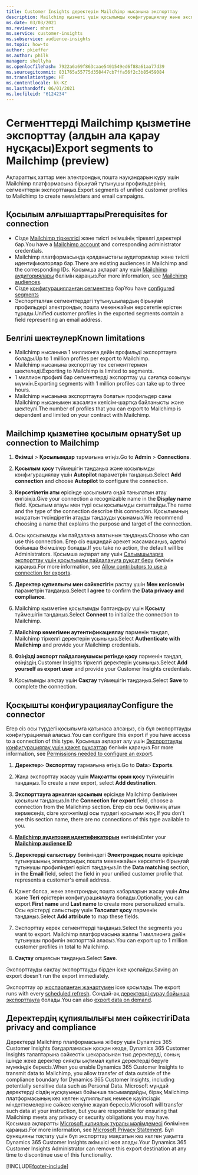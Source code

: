 ```yaml
---
title: Customer Insights деректерін Mailchimp нысанына экспорттау
description: Mailchimp қызметі үшін қосылымды конфигурациялау және экспорттау жолы туралы ақпарат.
ms.date: 03/03/2021
ms.reviewer: mhart
ms.service: customer-insights
ms.subservice: audience-insights
ms.topic: how-to
author: pkieffer
ms.author: philk
manager: shellyha
ms.openlocfilehash: 7922a6a69f863caae5401549ed6f88a61aa77d39
ms.sourcegitcommit: 831765a55775d358447cb7ffa56f2c3b85459084
ms.translationtype: HT
ms.contentlocale: kk-KZ
ms.lasthandoff: 06/01/2021
ms.locfileid: "6124234"
---
```

# <a name="export-segments-to-mailchimp-preview"></a><span data-ttu-id="95c48-103">Сегменттерді Mailchimp қызметіне экспорттау (алдын ала қарау нұсқасы)</span><span class="sxs-lookup"><span data-stu-id="95c48-103">Export segments to Mailchimp (preview)</span></span>

<span data-ttu-id="95c48-104">Ақпараттық хаттар мен электрондық пошта науқандарын құру үшін Mailchimp платформасына бірыңғай тұтынушы профильдерінің сегменттерін экспорттаңыз.</span><span class="sxs-lookup"><span data-stu-id="95c48-104">Export segments of unified customer profiles to Mailchimp to create newsletters and email campaigns.</span></span>

## <a name="prerequisites-for-connection"></a><span data-ttu-id="95c48-105">Қосылым алғышарттары</span><span class="sxs-lookup"><span data-stu-id="95c48-105">Prerequisites for connection</span></span>

-   <span data-ttu-id="95c48-106">Сізде [Mailchimp тіркелгісі](https://mailchimp.com/) және тиісті әкімшінің тіркелгі деректері бар.</span><span class="sxs-lookup"><span data-stu-id="95c48-106">You have a [Mailchimp account](https://mailchimp.com/) and corresponding administrator credentials.</span></span>
-   <span data-ttu-id="95c48-107">Mailchimp платформасында қолданыстағы аудиториялар және тиісті идентификаторлар бар.</span><span class="sxs-lookup"><span data-stu-id="95c48-107">There are existing audiences in Mailchimp and the corresponding IDs.</span></span> <span data-ttu-id="95c48-108">Қосымша ақпарат алу үшін [Mailchimp аудиториялары](https://mailchimp.com/help/create-audience/) бөлімін қараңыз.</span><span class="sxs-lookup"><span data-stu-id="95c48-108">For more information, see [Mailchimp audiences](https://mailchimp.com/help/create-audience/).</span></span>
-   <span data-ttu-id="95c48-109">Сізде [конфигурацияланған сегменттер](segments.md) бар</span><span class="sxs-lookup"><span data-stu-id="95c48-109">You have [configured segments](segments.md)</span></span>
-   <span data-ttu-id="95c48-110">Экспортталған сегменттердегі тұтынушылардың бірыңғай профильдері электрондық пошта мекенжайын көрсететін өрістен тұрады.</span><span class="sxs-lookup"><span data-stu-id="95c48-110">Unified customer profiles in the exported segments contain a field representing an email address.</span></span>

## <a name="known-limitations"></a><span data-ttu-id="95c48-111">Белгілі шектеулер</span><span class="sxs-lookup"><span data-stu-id="95c48-111">Known limitations</span></span>

- <span data-ttu-id="95c48-112">Mailchimp нысанына 1 миллионға дейін профильді экспорттауға болады.</span><span class="sxs-lookup"><span data-stu-id="95c48-112">Up to 1 million profiles per export to Mailchimp.</span></span>
- <span data-ttu-id="95c48-113">Mailchimp нысанына экспорттау тек сегменттермен шектеледі.</span><span class="sxs-lookup"><span data-stu-id="95c48-113">Exporting to Mailchimp is limited to segments.</span></span>
- <span data-ttu-id="95c48-114">1 миллион профилі бар сегменттерді экспорттау үш сағатқа созылуы мүмкін.</span><span class="sxs-lookup"><span data-stu-id="95c48-114">Exporting segments with 1 million profiles can take up to three hours.</span></span> 
- <span data-ttu-id="95c48-115">Mailchimp нысанына экспорттауға болатын профильдер саны Mailchimp нысанымен жасалған келісім-шартқа байланысты және шектеулі.</span><span class="sxs-lookup"><span data-stu-id="95c48-115">The number of profiles that you can export to Mailchimp is dependent and limited on your contract with Mailchimp.</span></span>

## <a name="set-up-connection-to-mailchimp"></a><span data-ttu-id="95c48-116">Mailchimp қызметіне қосылым орнату</span><span class="sxs-lookup"><span data-stu-id="95c48-116">Set up connection to Mailchimp</span></span>

1. <span data-ttu-id="95c48-117">**Әкімші** > **Қосылымдар** тармағына өтіңіз.</span><span class="sxs-lookup"><span data-stu-id="95c48-117">Go to **Admin** > **Connections**.</span></span>

1. <span data-ttu-id="95c48-118">**Қосылым қосу** түймешігін таңдаңыз және қосылымды конфигурациялау үшін **Autopilot** параметрін таңдаңыз.</span><span class="sxs-lookup"><span data-stu-id="95c48-118">Select **Add connection** and choose **Autopilot** to configure the connection.</span></span>

1. <span data-ttu-id="95c48-119">**Көрсетілетін аты** өрісінде қосылымға оңай танылатын атау енгізіңіз.</span><span class="sxs-lookup"><span data-stu-id="95c48-119">Give your connection a recognizable name in the **Display name** field.</span></span> <span data-ttu-id="95c48-120">Қосылым атауы мен түрі осы қосылымды сипаттайды.</span><span class="sxs-lookup"><span data-stu-id="95c48-120">The name and the type of the connection describe this connection.</span></span> <span data-ttu-id="95c48-121">Қосылымның мақсатын түсіндіретін атауды таңдауды ұсынамыз.</span><span class="sxs-lookup"><span data-stu-id="95c48-121">We recommend choosing a name that explains the purpose and target of the connection.</span></span>

1. <span data-ttu-id="95c48-122">Осы қосылымды кім пайдалана алатынын таңдаңыз.</span><span class="sxs-lookup"><span data-stu-id="95c48-122">Choose who can use this connection.</span></span> <span data-ttu-id="95c48-123">Егер сіз ешқандай әрекет жасамасаңыз, әдепкі бойынша Әкімшілер болады.</span><span class="sxs-lookup"><span data-stu-id="95c48-123">If you take no action, the default will be Administrators.</span></span> <span data-ttu-id="95c48-124">Қосымша ақпарат алу үшін [Салымшыларға экспорттау үшін қосылымды пайдалануға рұқсат беру](connections.md#allow-contributors-to-use-a-connection-for-exports) бөлімін қараңыз.</span><span class="sxs-lookup"><span data-stu-id="95c48-124">For more information, see [Allow contributors to use a connection for exports](connections.md#allow-contributors-to-use-a-connection-for-exports).</span></span>

1. <span data-ttu-id="95c48-125">**Деректер құпиялығы мен сәйкестігін** растау үшін **Мен келісемін** параметрін таңдаңыз.</span><span class="sxs-lookup"><span data-stu-id="95c48-125">Select **I agree** to confirm the **Data privacy and compliance**.</span></span>

1. <span data-ttu-id="95c48-126">Mailchimp қызметіне қосылымды баптандыру үшін **Қосылу** түймешігін таңдаңыз.</span><span class="sxs-lookup"><span data-stu-id="95c48-126">Select **Connect** to initialize the connection to Mailchimp.</span></span>

1. <span data-ttu-id="95c48-127">**Mailchimp көмегімен аутентификациялау** пәрменін таңдап, Mailchimp тіркелгі деректерін ұсыныңыз.</span><span class="sxs-lookup"><span data-stu-id="95c48-127">Select **Authenticate with Mailchimp** and provide your Mailchimp credentials.</span></span>

1. <span data-ttu-id="95c48-128">**Өзіңізді экспорт пайдаланушысы ретінде қосу** пәрменін таңдап, өзіңіздің Customer Insights тіркелгі деректерін ұсыныңыз.</span><span class="sxs-lookup"><span data-stu-id="95c48-128">Select **Add yourself as export user** and provide your Customer Insights credentials.</span></span>

1. <span data-ttu-id="95c48-129">Қосылымды аяқтау үшін **Сақтау** түймешігін таңдаңыз.</span><span class="sxs-lookup"><span data-stu-id="95c48-129">Select **Save** to complete the connection.</span></span> 

## <a name="configure-the-connector"></a><span data-ttu-id="95c48-130">Қосқышты конфигурациялау</span><span class="sxs-lookup"><span data-stu-id="95c48-130">Configure the connector</span></span>

<span data-ttu-id="95c48-131">Егер сіз осы түрдегі қосылымға қатынаса алсаңыз, сіз бұл экспорттауды конфигурациялай аласыз.</span><span class="sxs-lookup"><span data-stu-id="95c48-131">You can configure this export if you have access to a connection of this type.</span></span> <span data-ttu-id="95c48-132">Қосымша ақпарат алу үшін [Экспорттауды конфигурациялау үшін қажет рұқсаттар](export-destinations.md#set-up-a-new-export) бөлімін қараңыз.</span><span class="sxs-lookup"><span data-stu-id="95c48-132">For more information, see [Permissions needed to configure an export](export-destinations.md#set-up-a-new-export).</span></span>

1. <span data-ttu-id="95c48-133">**Деректер**> **Экспорттау** тармағына өтіңіз.</span><span class="sxs-lookup"><span data-stu-id="95c48-133">Go to **Data**> **Exports**.</span></span>

1. <span data-ttu-id="95c48-134">Жаңа экспорттау жасау үшін **Мақсатты орын қосу** түймешігін таңдаңыз.</span><span class="sxs-lookup"><span data-stu-id="95c48-134">To create a new export, select **Add destination**.</span></span>

1. <span data-ttu-id="95c48-135">**Экспорттауға арналған қосылым** өрісінде Mailchimp бөлімінен қосылым таңдаңыз.</span><span class="sxs-lookup"><span data-stu-id="95c48-135">In the **Connection for export** field, choose a connection from the Mailchimp section.</span></span> <span data-ttu-id="95c48-136">Егер сіз осы бөлімнің атын көрмесеңіз, сізге қолжетімді осы түрдегі қосылым жоқ.</span><span class="sxs-lookup"><span data-stu-id="95c48-136">If you don't see this section name, there are no connections of this type available to you.</span></span>

1. <span data-ttu-id="95c48-137">**[Mailchimp аудитория идентификаторын](https://mailchimp.com/help/find-audience-id/)** енгізіңіз</span><span class="sxs-lookup"><span data-stu-id="95c48-137">Enter your **[Mailchimp audience ID](https://mailchimp.com/help/find-audience-id/)**</span></span>

3. <span data-ttu-id="95c48-138">**Деректерді салыстыру** бөліміндегі **Электрондық пошта** өрісінде тұтынушының электрондық пошта мекенжайын көрсететін бірыңғай тұтынушы профиліндегі өрісті таңдаңыз.</span><span class="sxs-lookup"><span data-stu-id="95c48-138">In the **Data matching** section, in the **Email** field, select the field in your unified customer profile that represents a customer's email address.</span></span> 

1. <span data-ttu-id="95c48-139">Қажет болса, жеке электрондық пошта хабарларын жасау үшін **Аты** және **Тегі** өрістерін конфигурациялауға болады.</span><span class="sxs-lookup"><span data-stu-id="95c48-139">Optionally, you can export **First name** and **Last name** to create more personalized emails.</span></span> <span data-ttu-id="95c48-140">Осы өрістерді салыстыру үшін **Төлсипат қосу** пәрменін таңдаңыз.</span><span class="sxs-lookup"><span data-stu-id="95c48-140">Select **Add attribute** to map these fields.</span></span>

1. <span data-ttu-id="95c48-141">Экспорттау керек сегменттерді таңдаңыз.</span><span class="sxs-lookup"><span data-stu-id="95c48-141">Select the segments you want to export.</span></span> <span data-ttu-id="95c48-142">Mailchimp платформасына жалпы 1 миллионға дейін тұтынушы профилін экспорттай аласыз.</span><span class="sxs-lookup"><span data-stu-id="95c48-142">You can export up to 1 million customer profiles in total to Mailchimp.</span></span>

1. <span data-ttu-id="95c48-143">**Сақтау** опциясын таңдаңыз.</span><span class="sxs-lookup"><span data-stu-id="95c48-143">Select **Save**.</span></span>

<span data-ttu-id="95c48-144">Экспорттауды сақтау экспорттауды бірден іске қоспайды.</span><span class="sxs-lookup"><span data-stu-id="95c48-144">Saving an export doesn't run the export immediately.</span></span>

<span data-ttu-id="95c48-145">Экспорттау әр [жоспарланған жаңартумен](system.md#schedule-tab) іске қосылады.</span><span class="sxs-lookup"><span data-stu-id="95c48-145">The export runs with every [scheduled refresh](system.md#schedule-tab).</span></span> <span data-ttu-id="95c48-146">Сондай-ақ [деректерді сұрау бойынша экспорттауға](export-destinations.md#run-exports-on-demand) болады.</span><span class="sxs-lookup"><span data-stu-id="95c48-146">You can also [export data on demand](export-destinations.md#run-exports-on-demand).</span></span> 

## <a name="data-privacy-and-compliance"></a><span data-ttu-id="95c48-147">Деректердің құпиялылығы мен сәйкестігі</span><span class="sxs-lookup"><span data-stu-id="95c48-147">Data privacy and compliance</span></span>

<span data-ttu-id="95c48-148">Деректерді Mailchimp платформасына жіберу үшін Dynamics 365 Customer Insights бағдарламасын қосқан кезде, Dynamics 365 Customer Insights талаптарына сәйкестік шекарасынан тыс деректерді, соның ішінде жеке деректер сияқты ықтимал құпия деректерді беруге мүмкіндік бересіз.</span><span class="sxs-lookup"><span data-stu-id="95c48-148">When you enable Dynamics 365 Customer Insights to transmit data to Mailchimp, you allow transfer of data outside of the compliance boundary for Dynamics 365 Customer Insights, including potentially sensitive data such as Personal Data.</span></span> <span data-ttu-id="95c48-149">Microsoft мұндай деректерді сіздің нұсқауыңыз бойынша тасымалдайды, бірақ Mailchimp платформасының кез келген құпиялылық немесе қауіпсіздік міндеттемелеріне сәйкес келуіне жауап бересіз.</span><span class="sxs-lookup"><span data-stu-id="95c48-149">Microsoft will transfer such data at your instruction, but you are responsible for ensuring that Mailchimp meets any privacy or security obligations you may have.</span></span> <span data-ttu-id="95c48-150">Қосымша ақпаратты [Microsoft құпиялық туралы мәлімдемесі](https://go.microsoft.com/fwlink/?linkid=396732) бөлімінен қараңыз.</span><span class="sxs-lookup"><span data-stu-id="95c48-150">For more information, see [Microsoft Privacy Statement](https://go.microsoft.com/fwlink/?linkid=396732).</span></span>
<span data-ttu-id="95c48-151">Бұл функцияны тоқтату үшін бұл экспорттау мақсатын кез келген уақытта Dynamics 365 Customer Insights әкімшісі жоя алады.</span><span class="sxs-lookup"><span data-stu-id="95c48-151">Your Dynamics 365 Customer Insights Administrator can remove this export destination at any time to discontinue use of this functionality.</span></span>

[!INCLUDE[footer-include](../includes/footer-banner.md)]
